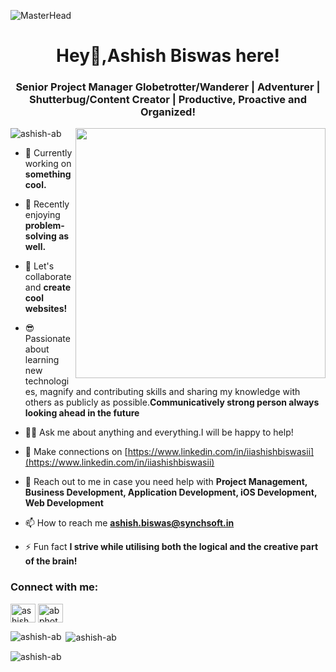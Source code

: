 ![MasterHead](https://www.claromentis.com/wp-content/uploads/2016/02/boosting-productivity.png)
<h1 align="center">Hey👋,Ashish Biswas here! </h1>
<h3 align="center">Senior Project Manager Globetrotter/Wanderer | Adventurer | Shutterbug/Content Creator | Productive, Proactive and Organized!</h3>
<img align="right" width="400" src="https://mir-s3-cdn-cf.behance.net/project_modules/max_1200/36ddd276339625.5c66944c27cd5.gif"/>
<p align="left"> <img src="https://komarev.com/ghpvc/?username=ashish-ab&label=Profile%20views&color=0e75b6&style=flat" alt="ashish-ab" /> </p>

- 🔭 Currently working on **something cool.**

- 🌱 Recently enjoying **problem-solving as well.**

- 👯 Let's collaborate and **create cool websites!**

- 😎 Passionate about learning new technologies, magnify and contributing skills and sharing my knowledge with others as publicly as possible.**Communicatively strong person always looking ahead in the future**

- 👨‍💻 Ask me about anything and everything.I will be happy to help!

- 📝 Make connections on [https://www.linkedin.com/in/iiashishbiswasii](https://www.linkedin.com/in/iiashishbiswasii)

- 💬 Reach out to me in case you need help with **Project Management, Business Development, Application Development, iOS Development, Web Development**

- 📫 How to reach me **ashish.biswas@synchsoft.in**

- ⚡ Fun fact **I strive while utilising both the logical and the creative part of the brain!**

<h3 align="left">Connect with me:</h3>
<p align="left">
<a href="https://fb.com/ashish biswas" target="blank"><img align="center" src="https://raw.githubusercontent.com/rahuldkjain/github-profile-readme-generator/master/src/images/icons/Social/facebook.svg" alt="ashish biswas" height="30" width="40" /></a>
<a href="https://instagram.com/abphotography" target="blank"><img align="center" src="https://raw.githubusercontent.com/rahuldkjain/github-profile-readme-generator/master/src/images/icons/Social/instagram.svg" alt="abphotography" height="30" width="40" /></a>
</p>

<p><img align="left" src="https://github-readme-stats.vercel.app/api/top-langs?username=ashish-ab&show_icons=true&locale=en&layout=compact" alt="ashish-ab" /></p>

<p>&nbsp;<img align="center" src="https://github-readme-stats.vercel.app/api?username=ashish-ab&show_icons=true&locale=en" alt="ashish-ab" /></p>

<p><img align="center" src="https://github-readme-streak-stats.herokuapp.com/?user=ashish-ab&" alt="ashish-ab" /></p>
